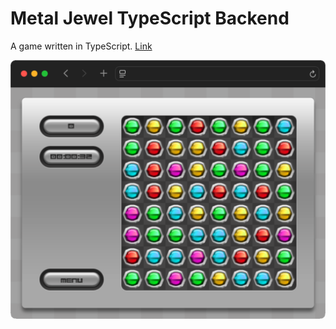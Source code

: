 # Metal Jewel TypeScript Backend
A game written in TypeScript. [Link](https://frontend-rou74.ondigitalocean.app)

![](metal-jewel.png)
